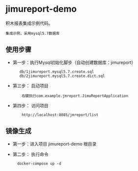 # jimureport-demo

积木报表集成示例代码。

```
集成示例，采用mysql5.7数据库
```




使用步骤
-----------------------------------

-  第一步：执行Mysql初始化脚步（自动创建数据库：jimureport）

          db/1jimureport.mysql5.7.create.sql
          db/2jimureport.mysql5.7.create.dict.sql
           
-  第三步： 启动项目

           右键执行com.example.jmreport.JimuReportApplication
           
-  第四步： 访问项目

           http://localhost:8085/jmreport/list
           




镜像生成
-----------------------------------
-  第一步：进入项目 jimureport-demo 根目录
   
-  第二步： 执行命令

         docker-compose up -d

